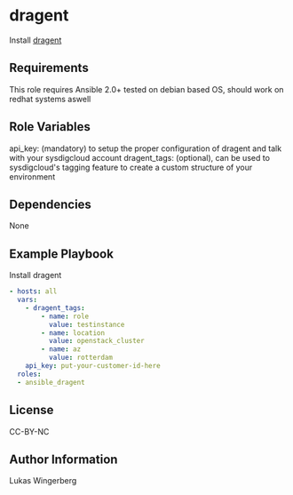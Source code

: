 dragent
======

Install [dragent](http://www.sysdig.org/)

Requirements
------------

This role requires Ansible 2.0+
tested on debian based OS, should work on redhat systems aswell

Role Variables
--------------

api_key: (mandatory) to setup the proper configuration of dragent and talk with your sysdigcloud account 
dragent_tags: (optional), can be used to sysdigcloud's tagging feature to create a custom structure of your environment

Dependencies
------------

None

Example Playbook
----------------

Install dragent
```yaml
- hosts: all
  vars:
  	- dragent_tags:
  		- name: role
  		  value: testinstance
  		- name: location
  		  value: openstack_cluster
  		- name: az
  		  value: rotterdam
    api_key: put-your-customer-id-here
  roles:
  - ansible_dragent

```

License
-------

CC-BY-NC

Author Information
------------------

Lukas Wingerberg
